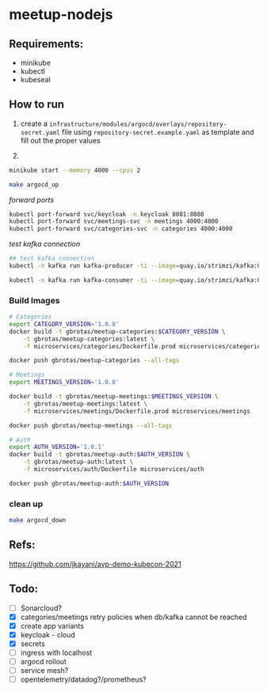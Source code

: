 # meetup-nodejs

## Requirements:
- minikube
- kubectl
- kubeseal

## How to run
1. create a `infrastructure/modules/argocd/overlays/repository-secret.yaml` file using `repository-secret.example.yaml` as template and fill out the proper values

2.
```sh
minikube start --memory 4000 --cpus 2

make argocd_up
```

*forward ports*
```sh
kubectl port-forward svc/keycloak -n keycloak 8081:8080
kubectl port-forward svc/meetings-svc -n meetings 4000:4000
kubectl port-forward svc/categories-svc -n categories 4000:4000
```

*test kafka connection*
```sh
## test kafka connection
kubectl -n kafka run kafka-producer -ti --image=quay.io/strimzi/kafka:0.32.0-kafka-3.3.1 --rm=true --restart=Never -- bin/kafka-console-producer.sh --bootstrap-server my-cluster-kafka-bootstrap.kafka.svc.cluster.local:9092 --topic my-topic # producer

kubectl -n kafka run kafka-consumer -ti --image=quay.io/strimzi/kafka:0.32.0-kafka-3.3.1 --rm=true --restart=Never -- bin/kafka-console-consumer.sh --bootstrap-server my-cluster-kafka-bootstrap.kafka.svc.cluster.local:9092 --topic my-topic --from-beginning # consumer
```

### Build Images
```sh
# Categories
export CATEGORY_VERSION='1.0.8'
docker build -t gbrotas/meetup-categories:$CATEGORY_VERSION \
    -t gbrotas/meetup-categories:latest \
    -f microservices/categories/Dockerfile.prod microservices/categories

docker push gbrotas/meetup-categories --all-tags

# Meetings
export MEETINGS_VERSION='1.0.8'

docker build -t gbrotas/meetup-meetings:$MEETINGS_VERSION \
    -t gbrotas/meetup-meetings:latest \
    -f microservices/meetings/Dockerfile.prod microservices/meetings

docker push gbrotas/meetup-meetings --all-tags

# Auth
export AUTH_VERSION='1.0.1'
docker build -t gbrotas/meetup-auth:$AUTH_VERSION \
    -t gbrotas/meetup-auth:latest \
    -f microservices/auth/Dockerfile microservices/auth

docker push gbrotas/meetup-auth:$AUTH_VERSION
```

### clean up
```sh
make argocd_down
```

## Refs:
https://github.com/jkayani/avp-demo-kubecon-2021

## Todo:
- [ ] Sonarcloud?
- [X] categories/meetings retry policies when db/kafka cannot be reached
- [X] create app variants
- [X] keycloak - cloud
- [X] secrets
- [ ] ingress with localhost
- [ ] argocd rollout
- [ ] service mesh?
- [ ] opentelemetry/datadog?/prometheus?